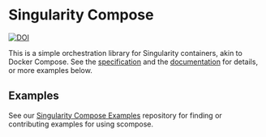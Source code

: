 # Singularity Compose

[![DOI](https://zenodo.org/badge/188852712.svg)](https://zenodo.org/badge/latestdoi/188852712)

This is a simple orchestration library for Singularity containers, akin to
Docker Compose. See the [specification](https://singularityhub.github.io/singularity-compose/#/spec/spec-1.0) 
and the [documentation](https://singularityhub.github.io/singularity-compose) for
details, or more examples below.

## Examples

See our [Singularity Compose Examples](https://www.github.com/singularityhub/singularity-compose-examples) repository for
finding or contributing examples for using scompose.
